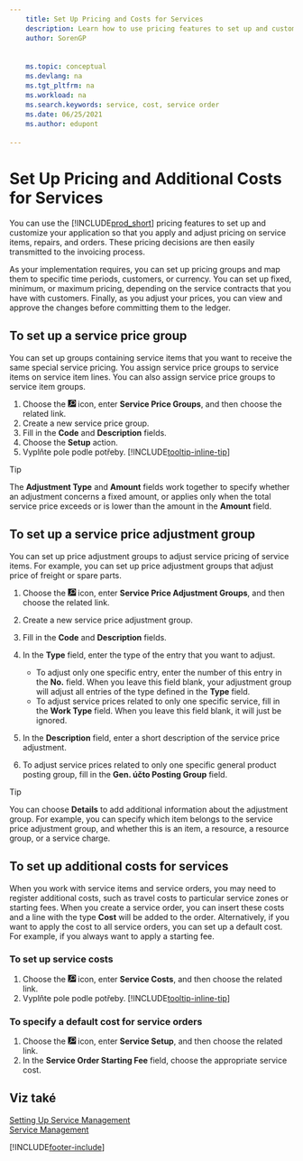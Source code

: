 ```yaml
---
    title: Set Up Pricing and Costs for Services
    description: Learn how to use pricing features to set up and customize your application so that you apply and adjust pricing on service items, repairs and orders.
    author: SorenGP


    ms.topic: conceptual
    ms.devlang: na
    ms.tgt_pltfrm: na
    ms.workload: na
    ms.search.keywords: service, cost, service order
    ms.date: 06/25/2021
    ms.author: edupont

---
```


# Set Up Pricing and Additional Costs for Services
You can use the [!INCLUDE[prod_short](includes/prod_short.md)] pricing features to set up and customize your application so that you apply and adjust pricing on service items, repairs, and orders. These pricing decisions are then easily transmitted to the invoicing process.

As your implementation requires, you can set up pricing groups and map them to specific time periods, customers, or currency. You can set up fixed, minimum, or maximum pricing, depending on the service contracts that you have with customers. Finally, as you adjust your prices, you can view and approve the changes before committing them to the ledger.

## To set up a service price group
You can set up groups containing service items that you want to receive the same special service pricing. You assign service price groups to service items on service item lines. You can also assign service price groups to service item groups.

1. Choose the ![Lightbulb that opens the Tell Me feature.](media/ui-search/search_small.png "Tell me what you want to do") icon, enter **Service Price Groups**, and then choose the related link.
2. Create a new service price group.
3. Fill in the **Code** and **Description** fields.
4. Choose the **Setup** action.
2. Vyplňte pole podle potřeby. [!INCLUDE[tooltip-inline-tip](includes/tooltip-inline-tip_md.md)]

> [!Tip]
> The **Adjustment Type** and **Amount** fields work together to specify whether an adjustment concerns a fixed amount, or applies only when the total service price exceeds or is lower than the amount in the **Amount** field.

## To set up a service price adjustment group
You can set up price adjustment groups to adjust service pricing of service items. For example, you can set up price adjustment groups that adjust price of freight or spare parts.

1. Choose the ![Lightbulb that opens the Tell Me feature.](media/ui-search/search_small.png "Tell me what you want to do") icon, enter **Service Price Adjustment Groups**, and then choose the related link.
2. Create a new service price adjustment group.
3. Fill in the **Code** and **Description** fields.
4. In the **Type** field, enter the type of the entry that you want to adjust.

   * To adjust only one specific entry, enter the number of this entry in the **No.** field. When you leave this field blank, your adjustment group will adjust all entries of the type defined in the **Type** field.
   * To adjust service prices related to only one specific service, fill in the **Work Type** field. When you leave this field blank, it will just be ignored.

5. In the **Description** field, enter a short description of the service price adjustment.
6. To adjust service prices related to only one specific general product posting group, fill in the **Gen. účto  Posting Group** field.

> [!Tip]
> You can choose **Details** to add additional information about the adjustment group. For example, you can specify which item belongs to the service price adjustment group, and whether this is an item, a resource, a resource group, or a service charge.

## To set up additional costs for services
When you work with service items and service orders, you may need to register additional costs, such as travel costs to particular service zones or starting fees. When you create a service order, you can insert these costs and a line with the type **Cost** will be added to the order. Alternatively, if you want to apply the cost to all service orders, you can set up a default cost. For example, if you always want to apply a starting fee.

### To set up service costs
1. Choose the ![Lightbulb that opens the Tell Me feature.](media/ui-search/search_small.png "Tell me what you want to do") icon, enter **Service Costs**, and then choose the related link.
2. Vyplňte pole podle potřeby. [!INCLUDE[tooltip-inline-tip](includes/tooltip-inline-tip_md.md)]

### To specify a default cost for service orders
1. Choose the ![Lightbulb that opens the Tell Me feature.](media/ui-search/search_small.png "Tell me what you want to do") icon, enter **Service Setup**, and then choose the related link.
2. In the **Service Order Starting Fee** field, choose the appropriate service cost.

## Viz také
[Setting Up Service Management](service-setup-service.md)  
[Service Management](service-service.md)


[!INCLUDE[footer-include](includes/footer-banner.md)]